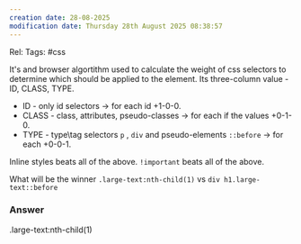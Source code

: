 ```yaml
---
creation date: 28-08-2025
modification date: Thursday 28th August 2025 08:38:57
---
```

Rel:
Tags: #css


It's and browser algortithm used to calculate the weight of css selectors to determine which should be applied to the element.
Its three-column value - ID, CLASS, TYPE.
- ID - only id selectors -> for each id  +1-0-0.
- CLASS - class, attributes, pseudo-classes -> for each if the values +0-1-0.
- TYPE - type\tag selectors `p` , `div` and pseudo-elements `::before` -> for each +0-0-1.

Inline styles beats all of the above.
`!important` beats all of the above.

What will be the winner
`.large-text:nth-child(1)`
vs
`div h1.large-text::before`
### Answer
.large-text:nth-child(1)